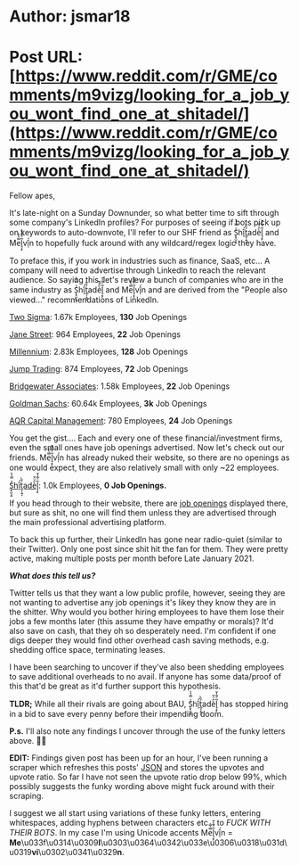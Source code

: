 # Author: jsmar18
# Post URL: [https://www.reddit.com/r/GME/comments/m9vizg/looking_for_a_job_you_wont_find_one_at_shitadel/](https://www.reddit.com/r/GME/comments/m9vizg/looking_for_a_job_you_wont_find_one_at_shitadel/)


Fellow apes,

It's late-night on a Sunday Downunder, so what better time to sift through some company's LinkedIn profiles? For purposes of seeing if bots pick up on keywords to auto-downvote, I'll refer to our SHF friend as S̨̥̫͎̭ͯ̿̔̀ͅhî̩́t̲͎̩̱͔́̋̀adè̑ͧ̌l̘̝̙̃ͤ͂̾̆ and Me̿̔̉l̘̝̙̃ͤ͂̾̆vî̩́n to hopefully fuck around with any wildcard/regex logic they have.

To preface this, if you work in industries such as finance, SaaS, etc... A company will need to advertise through LinkedIn to reach the relevant audience. So saying this, let's review a bunch of companies who are in the same industry as S̨̥̫͎̭ͯ̿̔̀ͅhî̩́t̲͎̩̱͔́̋̀adè̑ͧ̌l̘̝̙̃ͤ͂̾̆ and Me̿̔̉l̘̝̙̃ͤ͂̾̆vî̩́n and are derived from the "People also viewed..." recommendations of LinkedIn.

[Two Sigma](https://www.linkedin.com/company/two-sigma-investments/): 1.67k Employees, **130** Job Openings

[Jane Street](https://www.linkedin.com/company/jane-street-global/): 964 Employees, **22** Job Openings

[Millennium](https://www.linkedin.com/company/millennium-partners/jobs/): 2.83k Employees, **128** Job Openings

[Jump Trading](https://www.linkedin.com/company/jump-trading/): 874 Employees, **72** Job Openings

[Bridgewater Associates](https://www.linkedin.com/company/bridgewater-associates/): 1.58k Employees, **22** Job Openings

[Goldman Sachs](https://www.linkedin.com/company/goldman-sachs/): 60.64k Employees, **3k** Job Openings

[AQR Capital Management](https://www.linkedin.com/company/aqr-capital-management/jobs/): 780 Employees, **24** Job Openings

You get the gist.... Each and every one of these financial/investment firms, even the small ones have job openings advertised. Now let's check out our friends. Me̿̔̉l̘̝̙̃ͤ͂̾̆vî̩́n has already nuked their website, so there are no openings as one would expect, they are also relatively small with only \~22 employees.

[S̨̥̫͎̭ͯ̿̔̀ͅhî̩́t̲͎̩̱͔́̋̀adè̑ͧ̌l̘̝̙̃ͤ͂̾̆](https://www.linkedin.com/company/citadel-securities/): 1.0k Employees, **0 Job Openings.**

If you head through to their website, there are [job openings](https://www.citadel.com/careers/open-positions/quantitative-research/) displayed there, but sure as shit, no one will find them unless they are advertised through the main professional advertising platform.

To back this up further, their LinkedIn has gone near radio-quiet (similar to their Twitter). Only one post since shit hit the fan for them. They were pretty active, making multiple posts per month before Late January 2021.

***What does this tell us?***

Twitter tells us that they want a low public profile, however, seeing they are not wanting to advertise any job openings it's likey they know they are in the shitter. Why would you bother hiring employees to have them lose their jobs a few months later (this assume they have empathy or morals)? It'd also save on cash, that they oh so desperately need. I'm confident if one digs deeper they would find other overhead cash saving methods, e.g. shedding office space, terminating leases.

I have been searching to uncover if they've also been shedding employees to save additional overheads to no avail. If anyone has some data/proof of this that'd be great as it'd further support this hypothesis.

**TLDR;** While all their rivals are going about BAU, S̨̥̫͎̭ͯ̿̔̀ͅhî̩́t̲͎̩̱͔́̋̀adè̑ͧ̌l̘̝̙̃ͤ͂̾̆ has stopped hiring in a bid to save every penny before their impending doom.

**P.s.** I'll also note any findings I uncover through the use of the funky letters above.  **💎🙌**

**EDIT:** Findings given post has been up for an hour, I've been running a scraper which refreshes this posts' [JSON](https://www.reddit.com/r/GME/comments/m9vizg/looking_for_a_job_you_wont_find_one_at_shitadel/.json) and stores the upvotes and upvote ratio. So far I have not seen the upvote ratio drop below 99%, which possibly suggests the funky wording above might fuck around with their scraping.

I suggest we all start using variations of these funky letters, entering whitespaces, adding hyphens between characters etc... to *FUCK WITH THEIR BOTS*. In my case I'm using Unicode accents Me̿̔̉l̘̝̙̃ͤ͂̾̆vî̩́n =  **Me**\\u033f\\u0314\\u0309**l**\\u0303\\u0364\\u0342\\u033e\\u0306\\u0318\\u031d\\u0319**vi**\\u0302\\u0341\\u0329**n**.

&#x200B;